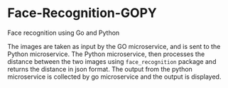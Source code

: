 # Face-Recognition-GOPY
Face recognition using Go and Python

The images are taken as input by the GO microservice, and is sent to the Python microservice. The Python microservice, then processes the distance between the two images using `face_recognition`
package and returns the distance in json format. The output from the python microservice is collected by go microservice and the output is displayed.
